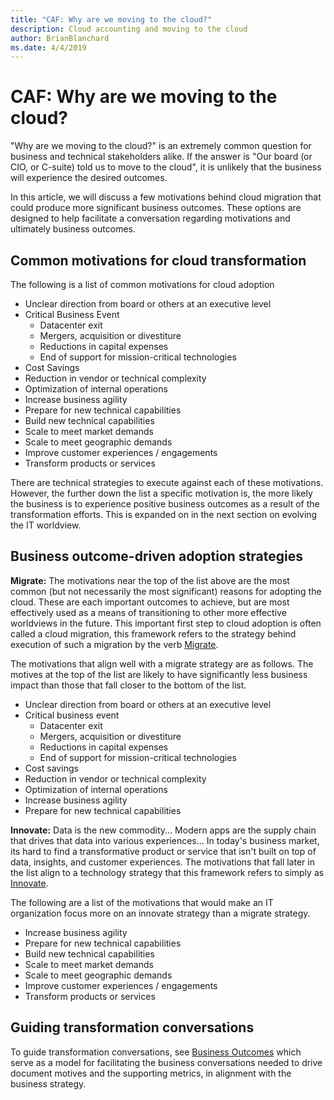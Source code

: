 ```yaml
---
title: "CAF: Why are we moving to the cloud?"
description: Cloud accounting and moving to the cloud
author: BrianBlanchard
ms.date: 4/4/2019
---
```


<!-- markdownlint-disable MD026 -->

# CAF: Why are we moving to the cloud?

"Why are we moving to the cloud?" is an extremely common question for business and technical stakeholders alike.
If the answer is "Our board (or CIO, or C-suite) told us to move to the cloud", it is unlikely that the business will experience the desired outcomes.

In this article, we will discuss a few motivations behind cloud migration that could produce more significant business outcomes. These options are designed to help facilitate a conversation regarding motivations and ultimately business outcomes.

## Common motivations for cloud transformation

The following is a list of common motivations for cloud adoption

- Unclear direction from board or others at an executive level
- Critical Business Event
  - Datacenter exit
  - Mergers, acquisition or divestiture
  - Reductions in capital expenses
  - End of support for mission-critical technologies
- Cost Savings
- Reduction in vendor or technical complexity
- Optimization of internal operations
- Increase business agility
- Prepare for new technical capabilities
- Build new technical capabilities
- Scale to meet market demands
- Scale to meet geographic demands
- Improve customer experiences / engagements
- Transform products or services

There are technical strategies to execute against each of these motivations. However, the further down the list a specific motivation is, the more likely the business is to experience positive business outcomes as a result of the transformation efforts. This is expanded on in the next section on evolving the IT worldview.

## Business outcome-driven adoption strategies

**Migrate:** The motivations near the top of the list above are the most common (but not necessarily the most significant) reasons for adopting the cloud. These are each important outcomes to achieve, but are most effectively used as a means of transitioning to other more effective worldviews in the future. This important first step to cloud adoption is often called a cloud migration, this framework refers to the strategy behind execution of such a migration by the verb [Migrate](../getting-started/migrate.md).

The motivations that align well with a migrate strategy are as follows. The motives at the top of the list are likely to have significantly less business impact than those that fall closer to the bottom of the list.

- Unclear direction from board or others at an executive level
- Critical business event
  - Datacenter exit
  - Mergers, acquisition or divestiture
  - Reductions in capital expenses
  - End of support for mission-critical technologies
- Cost savings
- Reduction in vendor or technical complexity
- Optimization of internal operations
- Increase business agility
- Prepare for new technical capabilities

**Innovate:** Data is the new commodity... Modern apps are the supply chain that drives that data into various experiences... In today's business market, its hard to find a transformative product or service that isn't built on top of data, insights, and customer experiences. The motivations that fall later in the list align to a technology strategy that this framework refers to simply as [Innovate](../getting-started/innovate.md).

The following are a list of the motivations that would make an IT organization focus more on an innovate strategy than a migrate strategy.

- Increase business agility
- Prepare for new technical capabilities
- Build new technical capabilities
- Scale to meet market demands
- Scale to meet geographic demands
- Improve customer experiences / engagements
- Transform products or services

## Guiding transformation conversations

To guide transformation conversations, see [Business Outcomes](business-outcomes/overview.md) which serve as a model for facilitating the business conversations needed to drive document motives and the supporting metrics, in alignment with the business strategy.
